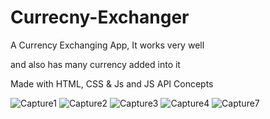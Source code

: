 # Currecny-Exchanger
A Currency Exchanging App, It works very well

and also has many currency added into it

Made with HTML, CSS & Js and JS API Concepts

![Capture1](https://user-images.githubusercontent.com/51241762/182400248-2b63237f-8aa8-46d2-b751-db420c234211.PNG)
![Capture2](https://user-images.githubusercontent.com/51241762/182400262-5f192fcc-cd2d-46a1-95ae-c0e4c0736cc2.PNG)
![Capture3](https://user-images.githubusercontent.com/51241762/182400277-ac7edab3-5738-4aae-ba3e-3aa7aa1a6619.PNG)
![Capture4](https://user-images.githubusercontent.com/51241762/182400289-3ce65a12-63ee-484b-b6d5-bce797625fda.PNG)
![Capture7](https://user-images.githubusercontent.com/51241762/182400297-5864fae0-c1e9-424f-ab5e-5ace32b29e6c.PNG)



